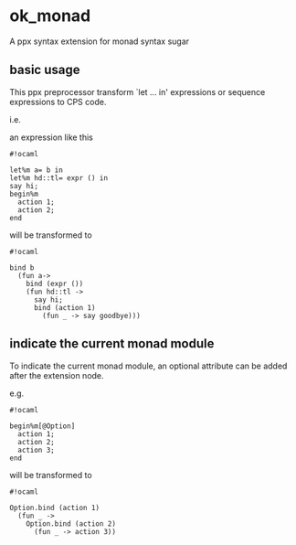 # ok_monad

A ppx syntax extension for monad syntax sugar

## basic usage

This ppx preprocessor transform `let ... in' expressions or sequence expressions to CPS code. 

i.e.

an expression like this

```
#!ocaml

let%m a= b in
let%m hd::tl= expr () in
say hi;
begin%m
  action 1;
  action 2;
end
```

will be transformed to

```
#!ocaml

bind b
  (fun a->
    bind (expr ())
    (fun hd::tl ->
      say hi;
      bind (action 1)
        (fun _ -> say goodbye)))
```

## indicate the current monad module

To indicate the current monad module, an optional attribute can be added after the extension node.

e.g.

```
#!ocaml

begin%m[@Option]
  action 1;
  action 2;
  action 3;
end
```

will be transformed to

```
#!ocaml

Option.bind (action 1)
  (fun _ ->
    Option.bind (action 2)
      (fun _ -> action 3))
```